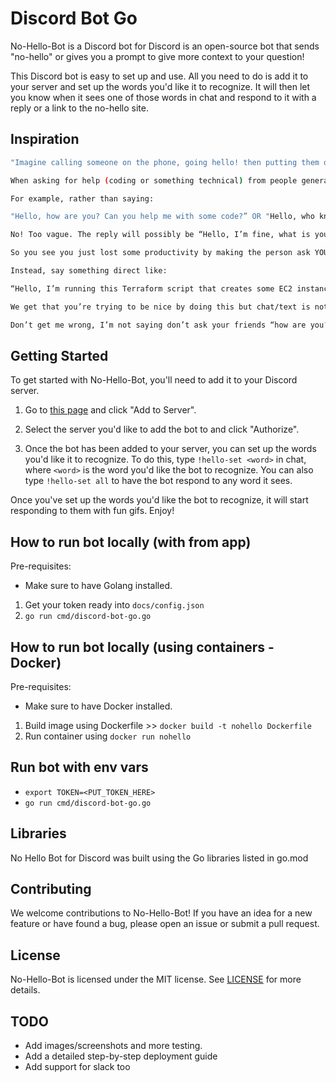 # Discord Bot Go

No-Hello-Bot is a Discord bot for Discord is an open-source bot that sends "no-hello" or gives you a prompt to give more context to your question!

This Discord bot is easy to set up and use. All you need to do is add it to your server and set up the words you'd like it to recognize. It will then let you know when it sees one of those words in chat and respond to it with a reply or a link to the no-hello site. 

## Inspiration

```sh
"Imagine calling someone on the phone, going hello! then putting them on hold... 🤦"

When asking for help (coding or something technical) from people generally or co-workers, it’s important to ask directly what you want rather than have 5 minutes of conversation by going back and forth with the question. This no-hello bot reminds people to be efficient with their commnication via chat.

For example, rather than saying:

"Hello, how are you? Can you help me with some code?” OR "Hello, who knows python here?” 

No! Too vague. The reply will possibly be “Hello, I’m fine, what is your issue exactly?”

So you see you just lost some productivity by making the person ask YOU what is the question. 

Instead, say something direct like:

“Hello, I’m running this Terraform script that creates some EC2 instance AND I’m getting permission issue errors, can anyone help?”

We get that you’re trying to be nice by doing this but chat/text is not like real-life conversations so it’s slower. You are actually making the person wait for you longer to ask the question. As a result, losing time and productivity. 

Don’t get me wrong, I’m not saying don’t ask your friends “how are you?” etc etc. There’s a time and place for that. But in such scenarios where you need help on some code, it makes it easier for others to answer your question.

```

## Getting Started

To get started with No-Hello-Bot, you'll need to add it to your Discord server.

1. Go to [this page](https://discord.com/api/oauth2/authorize?client_id=717596406498967564&permissions=8&scope=bot) and click "Add to Server".

2. Select the server you'd like to add the bot to and click "Authorize".

3. Once the bot has been added to your server, you can set up the words you'd like it to recognize. To do this, type `!hello-set <word>` in chat, where `<word>` is the word you'd like the bot to recognize. You can also type `!hello-set all` to have the bot respond to any word it sees.

Once you've set up the words you'd like the bot to recognize, it will start responding to them with fun gifs. Enjoy!

## How to run bot locally (with from app)

Pre-requisites:

- Make sure to have Golang installed.

1. Get your token ready into `docs/config.json`
2. `go run cmd/discord-bot-go.go`

## How to run bot locally (using containers - Docker)

Pre-requisites:

- Make sure to have Docker installed.

1. Build image using Dockerfile >> `docker build -t nohello Dockerfile`
2. Run container using `docker run nohello`

## Run bot with env vars

- `export TOKEN=<PUT_TOKEN_HERE>`
- `go run cmd/discord-bot-go.go`

## Libraries

No Hello Bot for Discord was built using the Go libraries listed in go.mod

## Contributing

We welcome contributions to No-Hello-Bot! If you have an idea for a new feature or have found a bug, please open an issue or submit a pull request.
## License

No-Hello-Bot is licensed under the MIT license. See [LICENSE](LICENSE) for more details.

## TODO

- Add images/screenshots and more testing.
- Add a detailed step-by-step deployment guide
- Add support for slack too